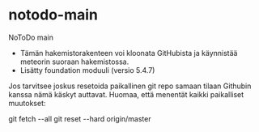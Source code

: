 notodo-main
===========

NoToDo main


- Tämän hakemistorakenteen voi kloonata GitHubista ja käynnistää meteorin suoraan hakemistossa.
- Lisätty foundation moduuli  (versio 5.4.7)


Jos tarvitsee joskus resetoida paikallinen git repo samaan tilaan Githubin kanssa nämä käskyt auttavat. Huomaa, että menentät kaikki paikalliset muutokset:

git fetch --all
git reset --hard origin/master
